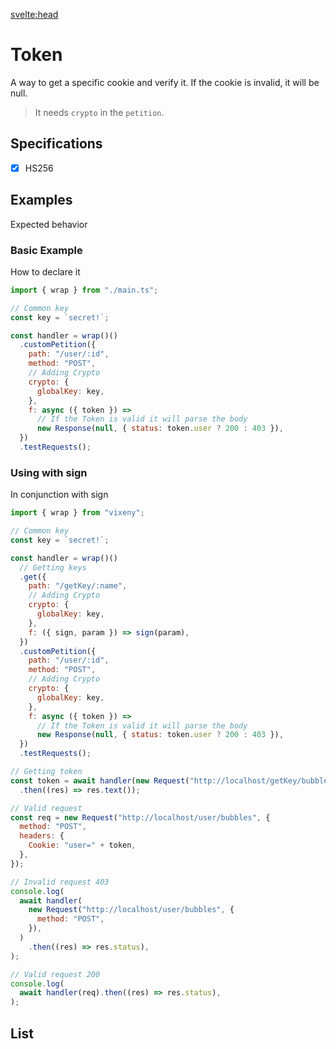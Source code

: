 <script>
   import ListOfComponents from '$lib/components/listofBasic.svelte';
</script>

<svelte:head>

<script src='/prism.mjs' defer></script>
<title>Token - Vixeny</title>
  <meta name="description" content="Understanding token"/>
  <meta name="keywords" content="token, JWT, web development, Vixeny framework, FP, functional programming"/>
</svelte:head>

# Token

A way to get a specific cookie and verify it. If the cookie is invalid, it will
be null.

> It needs `crypto` in the `petition`.

## Specifications

- [x] HS256

## Examples

Expected behavior

### Basic Example

How to declare it

```javascript
import { wrap } from "./main.ts";

// Common key
const key = `secret!`;

const handler = wrap()()
  .customPetition({
    path: "/user/:id",
    method: "POST",
    // Adding Crypto
    crypto: {
      globalKey: key,
    },
    f: async ({ token }) =>
      // If the Token is valid it will parse the body
      new Response(null, { status: token.user ? 200 : 403 }),
  })
  .testRequests();
```

### Using with sign

In conjunction with sign

```javascript
import { wrap } from "vixeny";

// Common key
const key = `secret!`;

const handler = wrap()()
  // Getting keys
  .get({
    path: "/getKey/:name",
    // Adding Crypto
    crypto: {
      globalKey: key,
    },
    f: ({ sign, param }) => sign(param),
  })
  .customPetition({
    path: "/user/:id",
    method: "POST",
    // Adding Crypto
    crypto: {
      globalKey: key,
    },
    f: async ({ token }) =>
      // If the Token is valid it will parse the body
      new Response(null, { status: token.user ? 200 : 403 }),
  })
  .testRequests();

// Getting token
const token = await handler(new Request("http://localhost/getKey/bubbles"))
  .then((res) => res.text());

// Valid request
const req = new Request("http://localhost/user/bubbles", {
  method: "POST",
  headers: {
    Cookie: "user=" + token,
  },
});

// Invalid request 403
console.log(
  await handler(
    new Request("http://localhost/user/bubbles", {
      method: "POST",
    }),
  )
    .then((res) => res.status),
);

// Valid request 200
console.log(
  await handler(req).then((res) => res.status),
);
```

## List

<ListOfComponents />
